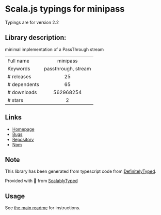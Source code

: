 
# Scala.js typings for minipass

Typings are for version 2.2

## Library description:
minimal implementation of a PassThrough stream

|                    |                 |
| ------------------ | :-------------: |
| Full name          | minipass |
| Keywords           | passthrough, stream |
| # releases         | 25 |
| # dependents       | 65 |
| # downloads        | 562968254 |
| # stars            | 2 |

## Links
- [Homepage](https://github.com/isaacs/minipass#readme)
- [Bugs](https://github.com/isaacs/minipass/issues)
- [Repository](https://github.com/isaacs/minipass)
- [Npm](https://www.npmjs.com/package/minipass)
    


## Note
This library has been generated from typescript code from [DefinitelyTyped](https://definitelytyped.org).

Provided with :purple_heart: from [ScalablyTyped](https://github.com/oyvindberg/ScalablyTyped)

## Usage
See [the main readme](../../readme.md) for instructions.


